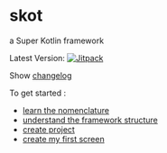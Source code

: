 # skot
a Super Kotlin framework

Latest Version: [![Jitpack](https://jitpack.io/v/useradgents/skot.svg)](https://jitpack.io/#useradgents/skot)

Show [changelog](docs/changelog.md)

To get started :
- [learn the nomenclature](docs/nomenclature/nomenclature.md)
- [understand the framework structure](docs/architecture/readme.md)
- [create project](docs/start/createproject.md)
- [create my first screen](docs/start/createscreen.md)

